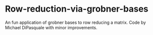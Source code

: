 # Row-reduction-via-grobner-bases
An fun application of grobner bases to row reducing a matrix. Code by Michael DiPasquale with minor improvements.
